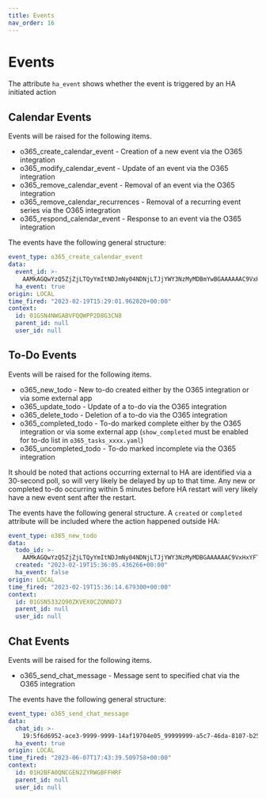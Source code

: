 ```yaml
---
title: Events
nav_order: 16
---
```


# Events

The attribute `ha_event` shows whether the event is triggered by an HA initiated action

##  Calendar Events

Events will be raised for the following items.

- o365_create_calendar_event - Creation of a new event via the O365 integration
- o365_modify_calendar_event - Update of an event via the O365 integration
- o365_remove_calendar_event - Removal of an event via the O365 integration
- o365_remove_calendar_recurrences - Removal of a recurring event series via the O365 integration
- o365_respond_calendar_event - Response to an event via the O365 integration

The events have the following general structure:

```yaml
event_type: o365_create_calendar_event
data:
  event_id: >-
    AAMkAGQwYzQ5ZjZjLTQyYmItNDJmNy04NDNjLTJjYWY3NzMyMDBmYwBGAAAAAAC9VxHxYFrdCHSJkXtJ-BwCoiRErLbiNRJDCFyMjq4khAAY9v0_vAACoiRErLbiNRJDCFyMjq4khAAcZSY4SAAA=
  ha_event: true
origin: LOCAL
time_fired: "2023-02-19T15:29:01.962020+00:00"
context:
  id: 01GSN4NWGABVFQQWPP2D8G3CN8
  parent_id: null
  user_id: null
```

##  To-Do Events

Events will be raised for the following items.

- o365_new_todo - New to-do created either by the O365 integration or via some external app
- o365_update_todo - Update of a to-do via the O365 integration
- o365_delete_todo - Deletion of a to-do via the O365 integration
- o365_completed_todo - To-do marked complete either by the O365 integration or via some external app (`show_completed` must be enabled for to-do list in `o365_tasks_xxxx.yaml`)
- o365_uncompleted_todo - To-do marked incomplete via the O365 integration

It should be noted that actions occurring external to HA are identified via a 30-second poll, so will very likely be delayed by up to that time. Any new or completed to-do occurring within 5 minutes before HA restart will very likely have a new event sent after the restart.

The events have the following general structure. A `created` or `completed` attribute will be included where the action happened outside HA:

```yaml
event_type: o365_new_todo
data:
  todo_id: >-
    AAMkAGQwYzQ5ZjZjLTQyYmItNDJmNy04NDNjLTJjYWY3NzMyMDBGAAAAAAC9VxHxYFTdSrdCHSJkXtJ-BwCoiRErLbiNRJDCFyMjq4khAAbWN3xqAACoiRErLbiNRJDCFyMjq4khAAcZSXKvAAA=
  created: "2023-02-19T15:36:05.436266+00:00"
  ha_event: false
origin: LOCAL
time_fired: "2023-02-19T15:36:14.679300+00:00"
context:
  id: 01GSN5332Q90ZKVEX0CZQNND73
  parent_id: null
  user_id: null
```
##  Chat Events

Events will be raised for the following items.

- o365_send_chat_message - Message sent to specified chat via the O365 integration

The events have the following general structure:

```yaml
event_type: o365_send_chat_message
data:
  chat_id: >-
    19:5f6d6952-ace3-9999-9999-14af19704e05_99999999-a5c7-46da-8107-b25090a1ed66@unq.gbl.spaces
  ha_event: true
origin: LOCAL
time_fired: "2023-06-07T17:43:39.509758+00:00"
context:
  id: 01H2BFA0QNCGEN2ZYRWGBFFHRF
  parent_id: null
  user_id: null
```